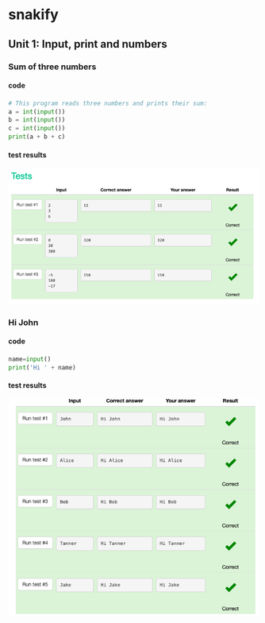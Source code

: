 # snakify 

## Unit 1: Input, print and numbers 

### Sum of three numbers

#### code

```.py
# This program reads three numbers and prints their sum:
a = int(input())
b = int(input())
c = int(input())
print(a + b + c)
```

#### test results
![](snakify1.1.png)

### Hi John

#### code

```.py
name=input()
print('Hi ' + name)
```

#### test results
![](hijohn1.png)
